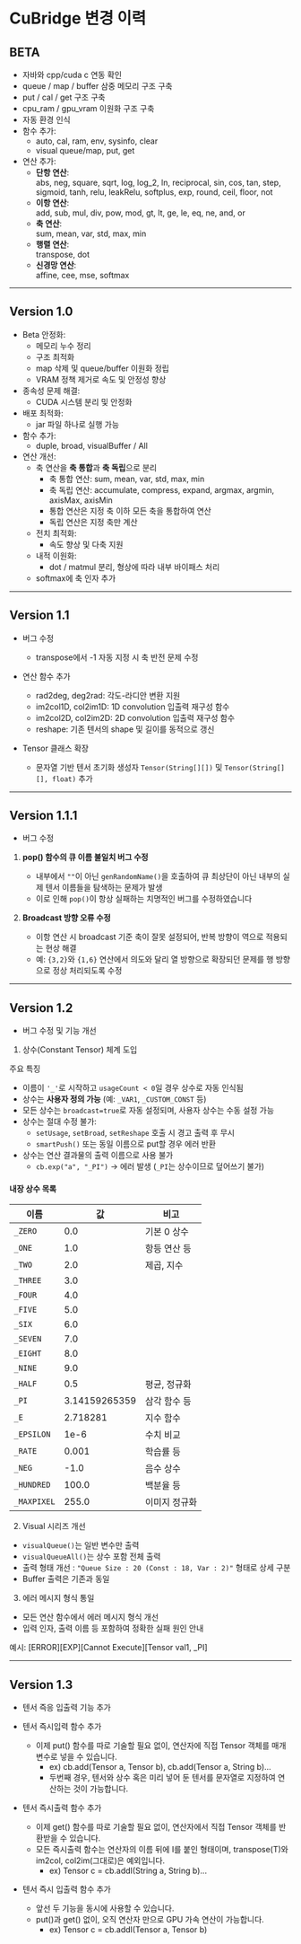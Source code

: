 # CuBridge 변경 이력

## BETA

- 자바와 cpp/cuda c 연동 확인  
- queue / map / buffer 삼중 메모리 구조 구축  
- put / cal / get 구조 구축  
- cpu_ram / gpu_vram 이원화 구조 구축  
- 자동 환경 인식  
- 함수 추가:
  - auto, cal, ram, env, sysinfo, clear
  - visual queue/map, put, get
- 연산 추가:
  - **단항 연산**:  
    abs, neg, square, sqrt, log, log_2, ln, reciprocal, sin, cos, tan, step, sigmoid, tanh, relu, leakRelu, softplus, exp, round, ceil, floor, not
  - **이항 연산**:  
    add, sub, mul, div, pow, mod, gt, lt, ge, le, eq, ne, and, or
  - **축 연산**:  
    sum, mean, var, std, max, min
  - **행렬 연산**:  
    transpose, dot
  - **신경망 연산**:  
    affine, cee, mse, softmax

---

## Version 1.0

- Beta 안정화:
  - 메모리 누수 정리
  - 구조 최적화
  - map 삭제 및 queue/buffer 이원화 정립
  - VRAM 정책 제거로 속도 및 안정성 향상
- 종속성 문제 해결:
  - CUDA 시스템 분리 및 안정화
- 배포 최적화:
  - jar 파일 하나로 실행 가능
- 함수 추가:
  - duple, broad, visualBuffer / All
- 연산 개선:
  - 축 연산을 **축 통합**과 **축 독립**으로 분리
    - 축 통합 연산: sum, mean, var, std, max, min
    - 축 독립 연산: accumulate, compress, expand, argmax, argmin, axisMax, axisMin
    - 통합 연산은 지정 축 이하 모든 축을 통합하여 연산
    - 독립 연산은 지정 축만 계산
  - 전치 최적화:
    - 속도 향상 및 다축 지원
  - 내적 이원화:
    - dot / matmul 분리, 형상에 따라 내부 바이패스 처리
  - softmax에 축 인자 추가

---

## Version 1.1

- 버그 수정
  - transpose에서 -1 자동 지정 시 축 반전 문제 수정

- 연산 함수 추가
  - rad2deg, deg2rad: 각도-라디안 변환 지원
  - im2col1D, col2im1D: 1D convolution 입출력 재구성 함수
  - im2col2D, col2im2D: 2D convolution 입출력 재구성 함수
  - reshape: 기존 텐서의 shape 및 길이를 동적으로 갱신

- Tensor 클래스 확장
  - 문자열 기반 텐서 초기화 생성자 `Tensor(String[][])` 및 `Tensor(String[][], float)` 추가

---

## Version 1.1.1

- 버그 수정

1. **pop() 함수의 큐 이름 불일치 버그 수정**
   - 내부에서 `""`이 아닌 `genRandomName()`을 호출하여 큐 최상단이 아닌 내부의 실제 텐서 이름들을 탐색하는 문제가 발생
   - 이로 인해 `pop()`이 항상 실패하는 치명적인 버그를 수정하였습니다

2. **Broadcast 방향 오류 수정**
   - 이항 연산 시 broadcast 기준 축이 잘못 설정되어, 반복 방향이 역으로 적용되는 현상 해결
   - 예: `{3,2}`와 `{1,6}` 연산에서 의도와 달리 열 방향으로 확장되던 문제를 행 방향으로 정상 처리되도록 수정

---

## Version 1.2

- 버그 수정 및 기능 개선

1. 상수(Constant Tensor) 체계 도입

  주요 특징
  - 이름이 `'_'`로 시작하고 `usageCount < 0`일 경우 상수로 자동 인식됨
  - 상수는 **사용자 정의 가능** (예: `_VAR1`, `_CUSTOM_CONST` 등)
  - 모든 상수는 `broadcast=true`로 자동 설정되며, 사용자 상수는 수동 설정 가능
  - 상수는 절대 수정 불가:
    - `setUsage`, `setBroad`, `setReshape` 호출 시 경고 출력 후 무시
    - `smartPush()` 또는 동일 이름으로 put할 경우 에러 반환
  - 상수는 연산 결과물의 출력 이름으로 사용 불가
    - `cb.exp("a", "_PI")` -> 에러 발생 (`_PI`는 상수이므로 덮어쓰기 불가)

#### 내장 상수 목록

| 이름         | 값              | 비고                     |
|--------------|------------------|--------------------------|
| `_ZERO`      | 0.0              | 기본 0 상수              |
| `_ONE`       | 1.0              | 항등 연산 등             |
| `_TWO`       | 2.0              | 제곱, 지수               |
| `_THREE`     | 3.0              |                          |
| `_FOUR`      | 4.0              |                          |
| `_FIVE`      | 5.0              |                          |
| `_SIX`       | 6.0              |                          |
| `_SEVEN`     | 7.0              |                          |
| `_EIGHT`     | 8.0              |                          |
| `_NINE`      | 9.0              |                          |
| `_HALF`      | 0.5              | 평균, 정규화            |
| `_PI`        | 3.14159265359    | 삼각 함수 등            |
| `_E`         | 2.718281         | 지수 함수               |
| `_EPSILON`   | 1e-6             | 수치 비교                |
| `_RATE`      | 0.001            | 학습률 등                |
| `_NEG`       | -1.0             | 음수 상수                |
| `_HUNDRED`   | 100.0            | 백분율 등                |
| `_MAXPIXEL`  | 255.0            | 이미지 정규화            |

2. Visual 시리즈 개선

  - `visualQueue()`는 일반 변수만 출력
  - `visualQueueAll()`는 상수 포함 전체 출력
  - 출력 형태 개선 : `"Queue Size : 20 (Const : 18, Var : 2)"` 형태로 상세 구분
  - Buffer 출력은 기존과 동일  

3. 에러 메시지 형식 통일
  - 모든 연산 함수에서 에러 메시지 형식 개선
  - 입력 인자, 출력 이름 등 포함하여 정확한 실패 원인 안내

예시:
  [ERROR][EXP][Cannot Execute][Tensor val1, _PI]

---

## Version 1.3

- 텐서 즉응 입출력 기능 추가

- 텐서 즉시입력 함수 추가
  - 이제 put() 함수를 따로 기술할 필요 없이, 연산자에 직접 Tensor 객체를 매개변수로 넣을 수 있습니다.
    - ex) cb.add(Tensor a, Tensor b), cb.add(Tensor a, String b)...
    - 두번째 경우, 텐서와 상수 혹은 미리 넣어 둔 텐서를 문자열로 지정하여 연산하는 것이 가능합니다.

- 텐서 즉시출력 함수 추가
  - 이제 get() 함수를 따로 기술할 필요 없이, 연산자에서 직접 Tensor 객체를 반환받을 수 있습니다.
  - 모든 즉시출력 함수는 연산자의 이름 뒤에 I를 붙인 형태이며, transpose(T)와 im2col, col2im(그대로)은 예외입니다.
    - ex) Tensor c = cb.addI(String a, String b)...

- 텐서 즉시 입출력 함수 추가
  - 앞선 두 기능을 동시에 사용할 수 있습니다.
  - put()과 get() 없이, 오직 연산자 만으로 GPU 가속 연산이 가능합니다.
    - ex) Tensor c = cb.addI(Tensor a, Tensor b)
    